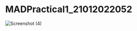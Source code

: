 # MADPractical1_21012022052
![Screenshot (4)](https://user-images.githubusercontent.com/111960221/186380595-138acfbd-85f2-4f57-9a37-c9dd2313c10e.png)
